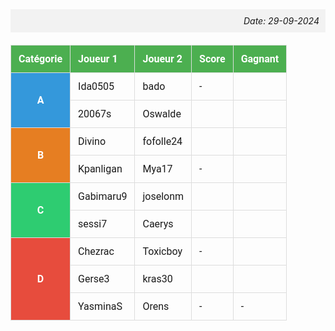 <style>
  table {
    border-collapse: collapse;
    width: 100%;
    max-width: 800px;
    margin: 20px auto;
    font-family:  "Roboto";
  }
  th, td {
    border: 1px solid #ddd;
    padding: 12px;
    text-align: left;
  }
  th {
    background-color: #4CAF50;
    color: white;
  }
  tr:hover {
    background-color: #f5f5f5;
  }
  .winner {
    font-weight: bold;
  }
  .category {
    font-weight: bold;
    text-align: center;
    color: white;
  }
  .category-a { background-color: #3498db; }
  .category-b { background-color: #e67e22; }
  .category-c { background-color: #2ecc71; }
  .category-d { background-color: #e74c3d; }
  .winner-a { color: #3498db; }
  .winner-b { color: #e67e22; }
  .winner-c { color: #2ecc71; }
  .winner-d { color: #e74c3a; }
  .date {
    font-style: italic;
    text-align: right;
    padding: 10px;
    background-color: #f2f2f2;
  }

  .italic {
    font-style: italic;
  }
</style>

<div class="date">Date: 29-09-2024</div>

<table>
  <tr>
    <th>Catégorie</th>
    <th>Joueur 1</th>
    <th>Joueur 2</th>
    <th>Score</th>
    <th>Gagnant</th>
  </tr>
  <tr>
    <td class="category category-a" rowspan="2">A</td>
    <td>Ida0505</td>
    <td>bado</td>
    <td class="italic"> - </td>
    <td class="winner winner-a"></td>
  </tr>
  <tr>
    <td>20067s</td>
    <td>Oswalde</td>
    <td class="italic" ></td>
    <td class="winner winner-a"></td>
  </tr>
  <tr>
    <td class="category category-b" rowspan="2">B</td>
    <td>Divino</td>
    <td>fofolle24</td>
    <td class="italic"></td>
    <td class="winner winner-b"></td>
  </tr>
  <tr>
    <td>Kpanligan</td>
    <td>Mya17</td>
    <td class="italic">-</td>
    <td class="winner winner-b"></td>
  </tr>
  <tr>
    <td class="category category-c" rowspan="2">C</td>
    <td>Gabimaru9</td>
    <td>joselonm</td>
    <td class="italic"></td>
    <td class="winner winner-c"></td>
  </tr>
  <tr>
    <td>sessi7</td>
    <td>Caerys</td>
    <td class="italic"></td>
    <td class="winner winner-c"></td>
  </tr>
  <tr>
    <td class="category category-d" rowspan="3">D</td>
    <td>Chezrac</td>
    <td>Toxicboy</td>
    <td class="italic">-</td>
    <td class="winner winner-d"></td>
  </tr>
  <tr>
    <td>Gerse3</td>
    <td>kras30</td>
    <td class="italic"></td>
    <td class="winner winner-d"></td>
  </tr>
  <tr>
    <td>YasminaS</td>
    <td>Orens</td>
    <td>-</td>
    <td>-</td>
  </tr>
</table>